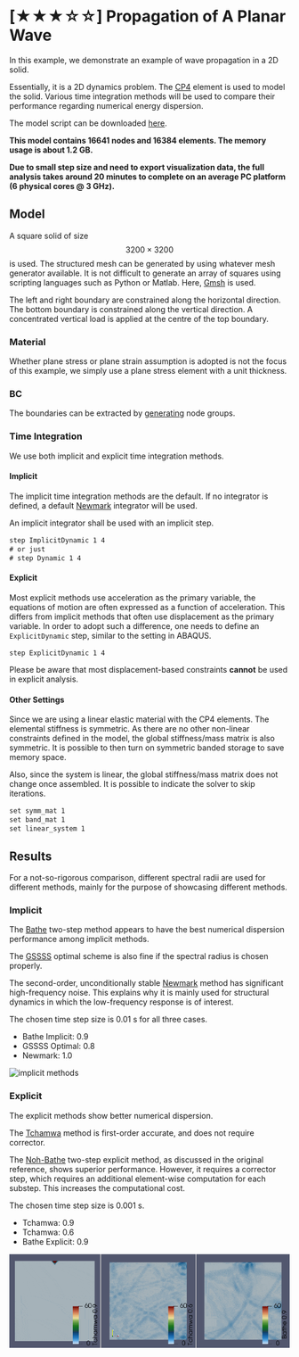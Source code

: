 # [★★★☆☆] Propagation of A Planar Wave

In this example, we demonstrate an example of wave propagation in a 2D solid.

Essentially, it is a 2D dynamics problem. The [CP4](../../Library/Element/Membrane/Plane/CP4.md) element is used to
model the solid.
Various time integration methods will be used to compare their performance regarding numerical energy dispersion.

The model script can be downloaded [here](wave-propagation.supan).

**This model contains 16641 nodes and 16384 elements. The memory usage is about 1.2 GB.**

**Due to small step size and need to export visualization data, the full analysis takes around 20 minutes to complete on
an average PC platform (6 physical cores @ 3 GHz).**

## Model

A square solid of size $$3200\times3200$$ is used. The structured mesh can be generated by using whatever mesh generator
available. It is not difficult to generate an array of squares using scripting languages such as Python or Matlab.
Here, [Gmsh](https://gmsh.info/) is used.

The left and right boundary are constrained along the horizontal direction. The bottom boundary is constrained along the
vertical direction. A concentrated vertical load is applied at the centre of the top boundary.

### Material

Whether plane stress or plane strain assumption is adopted is not the focus of this example, we simply use a plane
stress element with a unit thickness.

### BC

The boundaries can be extracted by [generating](../../Collection/Define/generate.md) node groups.

### Time Integration

We use both implicit and explicit time integration methods.

#### Implicit

The implicit time integration methods are the default.
If no integrator is defined, a default [Newmark](../../Library/Integrator/Newmark/Newmark.md) integrator will be used.

An implicit integrator shall be used with an implicit step.

```text
step ImplicitDynamic 1 4
# or just
# step Dynamic 1 4
```

#### Explicit

Most explicit methods use acceleration as the primary variable, the equations of motion are often expressed as a
function of acceleration.
This differs from implicit methods that often use displacement as the primary variable.
In order to adopt such a difference, one needs to define an `ExplicitDynamic` step, similar to the setting in ABAQUS.

```text
step ExplicitDynamic 1 4
```

Please be aware that most displacement-based constraints **cannot** be used in explicit analysis.

#### Other Settings

Since we are using a linear elastic material with the CP4 elements.
The elemental stiffness is symmetric.
As there are no other non-linear constraints defined in the model, the global stiffness/mass matrix is also symmetric.
It is possible to then turn on symmetric banded storage to save memory space.

Also, since the system is linear, the global stiffness/mass matrix does not change once assembled.
It is possible to indicate the solver to skip iterations.

```text
set symm_mat 1
set band_mat 1
set linear_system 1
```

## Results

For a not-so-rigorous comparison, different spectral radii are used for different methods, mainly for the purpose of
showcasing different methods.

### Implicit

The [Bathe](../../Library/Integrator/BatheTwoStep.md) two-step method appears to have the best numerical dispersion
performance among implicit methods.

The [GSSSS](../../Library/Integrator/GSSSS.md) optimal scheme is also fine if the spectral radius is chosen properly.

The second-order, unconditionally stable [Newmark](../../Library/Integrator/Newmark/Newmark.md) method has significant
high-frequency noise.
This explains why it is mainly used for structural dynamics in which the low-frequency response is of interest.

The chosen time step size is 0.01 s for all three cases.

- Bathe Implicit: 0.9
- GSSSS Optimal: 0.8
- Newmark: 1.0

![implicit methods](wave-implicit.gif)

### Explicit

The explicit methods show better numerical dispersion.

The [Tchamwa](../../Library/Integrator/Tchamwa.md) method is first-order accurate, and does not require corrector.

The [Noh-Bathe](../../Library/Integrator/BatheExplicit.md) two-step explicit method, as discussed in the original
reference, shows superior performance.
However, it requires a corrector step, which requires an additional element-wise computation for each substep.
This increases the computational cost.

The chosen time step size is 0.001 s.

- Tchamwa: 0.9
- Tchamwa: 0.6
- Bathe Explicit: 0.9

![explicit methods](wave-explicit.gif)
